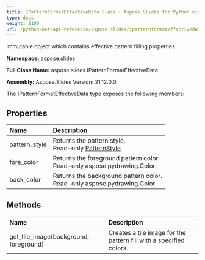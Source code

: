 ```yaml
---
title: IPatternFormatEffectiveData Class - Aspose.Slides for Python via .NET - API Reference
type: docs
weight: 2100
url: /python-net/api-reference/aspose.slides/ipatternformateffectivedata/
---
```


Immutable object which contains effective pattern filling properties.

**Namespace:** [aspose.slides](/python-net/api-reference/aspose.slides/)

**Full Class Name:** aspose.slides.IPatternFormatEffectiveData

**Assembly:**  Aspose.Slides Version: 21.12.0.0

The IPatternFormatEffectiveData type exposes the following members:
## **Properties**
|**Name**|**Description**|
| :- | :- |
|pattern_style|Returns the pattern style.<br/>            Read-only [PatternStyle](/python-net/api-reference/aspose.slides/patternstyle/).|
|fore_color|Returns the foreground pattern color.<br/>            Read-only aspose.pydrawing.Color.|
|back_color|Returns the background pattern color.<br/>            Read-only aspose.pydrawing.Color.|
## **Methods**
|**Name**|**Description**|
| :- | :- |
|get_tile_image(background, foreground)|Creates a tile image for the pattern fill with a specified colors.|
